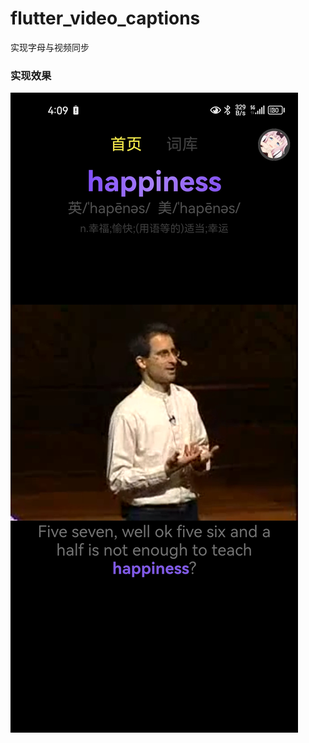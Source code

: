 # flutter_video_captions
实现字母与视频同步
### 实现效果

![image](https://github.com/zhangzexin/flutter_video_captions/blob/master/doc/Screenshot_20230613_160950_com.example.flutter_ap.jpg)
